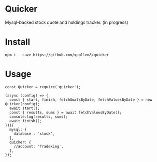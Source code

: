 # Quicker

Mysql-backed stock quote and holdings tracker.
(in progress)

# Install

```
npm i --save https://github.com/xpollen8/quicker
```

# Usage

```
const Quicker = require('quicker');

(async (config) => {
  const { start, finish, fetchGoalsByDate, fetchValuesByDate } = new Quicker(config);
  await start();
  const { results, sums } = await fetchValuesByDate();
  console.log(results, sums);
  await finish();
})({
  mysql: {
    database : 'stock',
  },
  quicker: {
    //account: 'Tradeking',
  },
});
```
